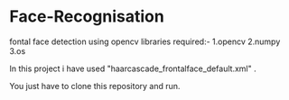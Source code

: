 # Face-Recognisation
fontal face detection using opencv
libraries required:-
  1.opencv
  2.numpy
  3.os

In this project i have used "haarcascade_frontalface_default.xml" .

You just have to clone this repository and run.
